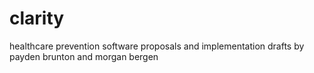 # clarity
 healthcare prevention software proposals and implementation drafts by payden brunton and morgan bergen
